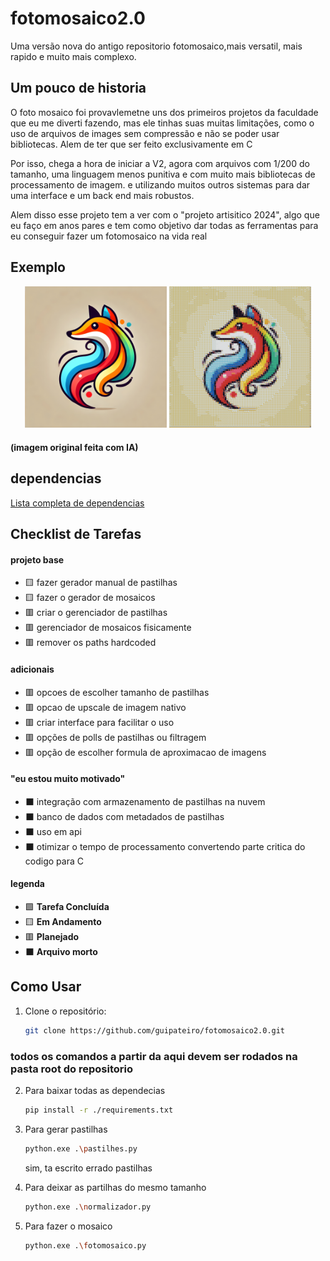 # fotomosaico2.0
Uma versão nova do antigo repositorio fotomosaico,mais versatil, mais rapido e muito mais complexo.

## Um pouco de historia

O foto mosaico foi provavlemetne uns dos primeiros projetos da faculdade que eu me diverti fazendo, mas ele tinhas suas muitas limitações, como o uso de arquivos de images sem compressão e não se poder usar bibliotecas. Alem de ter que ser feito exclusivamente em C

Por isso, chega a hora de iniciar a V2, agora com arquivos com 1/200 do tamanho, uma linguagem menos punitiva e com muito mais bibliotecas de processamento de imagem. e utilizando muitos outros sistemas para dar uma interface e um back end mais robustos.

Alem disso esse projeto tem a ver com o "projeto artisitico 2024", algo que eu faço em anos pares e tem como objetivo dar todas as ferramentas para eu conseguir fazer um fotomosaico na vida real


## Exemplo

<p align="center">
  <img src="fox.webp" alt="Imagem 1" width="45%" />
  <img src="fotomosaico_v2.jpg" alt="Imagem 2" width="45%" />
</p>
    
#### (imagem original feita com IA)


## dependencias


[Lista completa de dependencias](https://github.com/guipateiro/fotomosaico2.0/blob/main/requirements.txt)

## Checklist de Tarefas

#### projeto base
- 🟨 fazer gerador manual de pastilhas
- 🟨 fazer o gerador de mosaicos
- 🟥 criar o gerenciador de pastilhas
- 🟥 gerenciador de mosaicos fisicamente
- 🟥 remover os paths hardcoded
#### adicionais 
- 🟥 opcoes de escolher tamanho de pastilhas
- 🟥 opcao de upscale de imagem nativo
- 🟥 criar interface para facilitar o uso
- 🟥 opções de polls de pastilhas ou filtragem
- 🟥 opção de escolher formula de aproximacao de imagens
#### "eu estou muito motivado"
- ⬛ integração com armazenamento de pastilhas na nuvem
- ⬛ banco de dados com metadados de pastilhas
- ⬛ uso em api 
- ⬛ otimizar o tempo de processamento convertendo parte critica do codigo para C


#### legenda
- 🟩 **Tarefa Concluída**
- 🟨 **Em Andamento** 
- 🟥 **Planejado**
- ⬛ **Arquivo morto**

## Como Usar

1. Clone o repositório:
   ```bash
   git clone https://github.com/guipateiro/fotomosaico2.0.git
   ```
### todos os comandos a partir da aqui devem ser rodados na pasta root do repositorio

2. Para baixar todas as dependecias
     ```bash
   pip install -r ./requirements.txt 
   ```

3. Para gerar pastilhas
    ```bash
   python.exe .\pastilhes.py 
   ```
   sim, ta escrito errado pastilhas 

4. Para deixar as partilhas do mesmo tamanho
    ```bash
   python.exe .\normalizador.py
   ```

5. Para fazer o mosaico
    ```bash
   python.exe .\fotomosaico.py 
   ```
